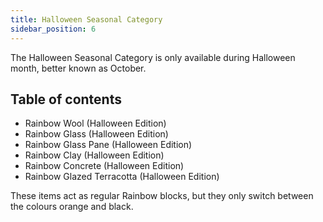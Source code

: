 ```yaml
---
title: Halloween Seasonal Category
sidebar_position: 6
---
```


The Halloween Seasonal Category is only available during Halloween month, better known as October.

## Table of contents

- Rainbow Wool (Halloween Edition)
- Rainbow Glass (Halloween Edition)
- Rainbow Glass Pane (Halloween Edition)
- Rainbow Clay (Halloween Edition)
- Rainbow Concrete (Halloween Edition)
- Rainbow Glazed Terracotta (Halloween Edition)

These items act as regular Rainbow blocks, but they only switch between the colours orange and black.
